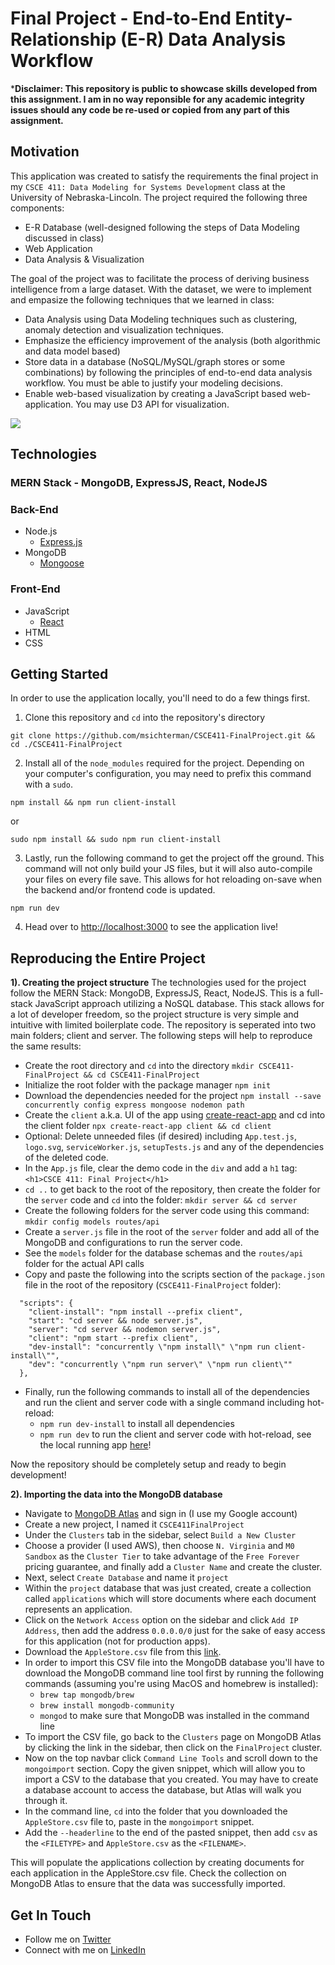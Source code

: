 # Final Project - End-to-End Entity-Relationship (E-R) Data Analysis Workflow
***Disclaimer: This repository is public to showcase skills developed from this assignment. I am in no way reponsible for any academic integrity issues should any code be re-used or copied from any part of this assignment.**

## Motivation
This application was created to satisfy the requirements the final project in my `CSCE 411: Data Modeling for Systems Development` class at the University of Nebraska-Lincoln. The project required the following three components:
- E-R Database (well-designed following the steps of Data Modeling discussed in class)
- Web Application
- Data Analysis & Visualization

The goal of the project was to facilitate the process of deriving business intelligence from a large dataset. With the dataset, we were to implement and empasize the following techniques that we learned in class:
- Data Analysis using Data Modeling techniques such as clustering, anomaly detection and visualization techniques.
- Emphasize the efficiency improvement of the analysis (both algorithmic and data model based)
- Store data in a database (NoSQL/MySQL/graph stores or some combinations) by following the principles of end-to-end data analysis workflow. You must be able to justify your modeling decisions.
- Enable web-based visualization by creating a JavaScript based web-application. You may use D3 API for visualization.

![](End-to-EndAppDemo.gif)

## Technologies
### MERN Stack - **MongoDB, ExpressJS, React, NodeJS**
### Back-End
* Node.js
    * [Express.js](https://expressjs.com/)
* MongoDB
    * [Mongoose](https://mongoosejs.com/docs/)
### Front-End
* JavaScript
   * [React](https://reactjs.org/)
* HTML
* CSS

## Getting Started
In order to use the application locally, you'll need to do a few things first.

1. Clone this repository and `cd` into the repository's directory
```
git clone https://github.com/msichterman/CSCE411-FinalProject.git && cd ./CSCE411-FinalProject
```

2. Install all of the `node_modules` required for the project. Depending on your computer's configuration, you may need to prefix this command with a `sudo`.
```
npm install && npm run client-install
```
or
```
sudo npm install && sudo npm run client-install
```

3. Lastly, run the following command to get the project off the ground. This command will not only build your JS files, but it will also auto-compile your files on every file save. This allows for hot reloading on-save when the backend and/or frontend code is updated.

```
npm run dev
```

4. Head over to [http://localhost:3000](http://localhost:3000) to see the application live!

## Reproducing the Entire Project
**1). Creating the project structure**
The technologies used for the project follow the MERN Stack: MongoDB, ExpressJS, React, NodeJS. This is a full-stack JavaScript approach utilizing a NoSQL database. This stack allows for a lot of developer freedom, so the project structure is very simple and intuitive with limited boilerplate code. The repository is seperated into two main folders; client and server. The following steps will help to reproduce the same results:
* Create the root directory and ```cd``` into the directory
```mkdir CSCE411-FinalProject && cd CSCE411-FinalProject```
* Initialize the root folder with the package manager
```npm init```
* Download the dependencies needed for the project
```npm install --save concurrently config express mongoose nodemon path```
* Create the ```client``` a.k.a. UI of the app using [create-react-app](https://github.com/facebook/create-react-app) and cd into the client folder
```npx create-react-app client && cd client```
* Optional: Delete unneeded files (if desired) including ```App.test.js```, ```logo.svg```, ```serviceWorker.js```, ```setupTests.js``` and any of the dependencies of the deleted code.
* In the ```App.js``` file, clear the demo code in the ```div``` and add a `h1` tag: ```<h1>CSCE 411: Final Project</h1>```
* ```cd ..``` to get back to the root of the repository, then create the folder for the ```server``` code and ```cd``` into the folder:
```mkdir server && cd server```
* Create the following folders for the server code using this command:
```mkdir config models routes/api```
* Create a ```server.js``` file in the root of the ```server``` folder and add all of the MongoDB and configurations to run the server code.
* See the ```models``` folder for the database schemas and the ```routes/api``` folder for the actual API calls
* Copy and paste the following into the scripts section of the ```package.json``` file in the root of the repository (```CSCE411-FinalProject``` folder):
```
  "scripts": {
    "client-install": "npm install --prefix client",
    "start": "cd server && node server.js",
    "server": "cd server && nodemon server.js",
    "client": "npm start --prefix client",
    "dev-install": "concurrently \"npm install\" \"npm run client-install\"",
    "dev": "concurrently \"npm run server\" \"npm run client\""
  },
```
* Finally, run the following commands to install all of the dependencies and run the client and server code with a single command including hot-reload:
   * ```npm run dev-install``` to install all dependencies
   * ```npm run dev``` to run the client and server code with hot-reload, see the local running app [here](http://localhost:3000/)!
   
   
Now the repository should be completely setup and ready to begin development!

**2). Importing the data into the MongoDB database**
* Navigate to [MongoDB Atlas](https://www.mongodb.com/cloud/atlas) and sign in (I use my Google account)
* Create a new project, I named it ```CSCE411FinalProject```
* Under the ```Clusters``` tab in the sidebar, select ```Build a New Cluster```
* Choose a provider (I used AWS), then choose ```N. Virginia``` and ```M0 Sandbox``` as the ```Cluster Tier``` to take advantage of the ```Free Forever``` pricing guarantee, and finally add a ```Cluster Name``` and create the cluster.
* Next, select ```Create Database``` and name it ```project```
* Within the ```project``` database that was just created, create a collection called ```applications``` which will store documents where each document represents an application.
* Click on the ```Network Access``` option on the sidebar and click ```Add IP Address```, then add the address ```0.0.0.0/0``` just for the sake of easy access for this application (not for production apps). 
* Download the ```AppleStore.csv``` file from this [link](https://www.kaggle.com/ramamet4/app-store-apple-data-set-10k-apps/data).
* In order to import this CSV file into the MongoDB database you'll have to download the MongoDB command line tool first by running the following commands (assuming you're using MacOS and homebrew is installed):
   * ```brew tap mongodb/brew```
   * ```brew install mongodb-community```
   * ```mongod``` to make sure that MongoDB was installed in the command line
* To import the CSV file, go back to the ```Clusters``` page on MongoDB Atlas by clicking the link in the sidebar, then click on the ```FinalProject``` cluster.
* Now on the top navbar click ```Command Line Tools``` and scroll down to the ```mongoimport``` section. Copy the given snippet, which will allow you to import a CSV to the database that you created. You may have to create a database account to access the database, but Atlas will walk you through it.
* In the command line, ```cd``` into the folder that you downloaded the ```AppleStore.csv``` file to, paste in the ```mongoimport``` snippet.
* Add the ```--headerline``` to the end of the pasted snippet, then add ```csv``` as the ```<FILETYPE>``` and ```AppleStore.csv``` as the ```<FILENAME>```.
   
This will populate the applications collection by creating documents for each application in the AppleStore.csv file. Check the collection on MongoDB Atlas to ensure that the data was successfully imported.

## Get In Touch
* Follow me on [Twitter](https://twitter.com/mattsichterman)
* Connect with me on [LinkedIn](https://www.linkedin.com/in/msichterman/)

